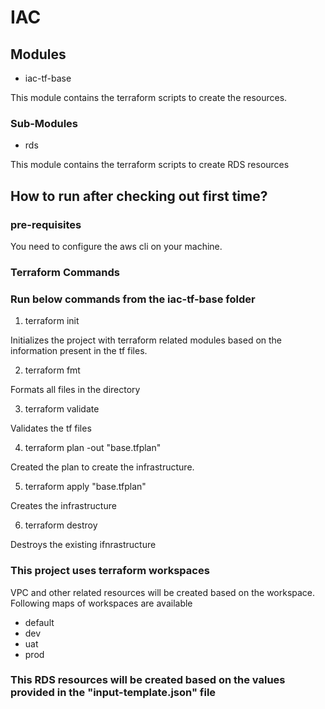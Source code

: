 # IAC

## Modules
- iac-tf-base

This module contains the terraform scripts to create the resources.

### Sub-Modules

- rds

This module contains the terraform scripts to create RDS resources

## How to run after checking out first time?


### pre-requisites
You need to configure the aws cli on your machine.

### Terraform Commands
### Run below commands from the iac-tf-base folder

1. terraform init

Initializes the project with terraform related modules based on the information present in the tf files.

2. terraform fmt

Formats all files in the directory

3. terraform validate

Validates the tf files

4. terraform plan -out "base.tfplan"

Created the plan to create the infrastructure.

5. terraform apply "base.tfplan"

Creates the infrastructure

6. terraform destroy

Destroys the existing ifnrastructure

### This project uses terraform workspaces

VPC and other related resources will be created based on the workspace. Following maps of workspaces are available

- default
- dev
- uat
- prod

### This RDS resources will be created based on the values provided in the "input-template.json" file